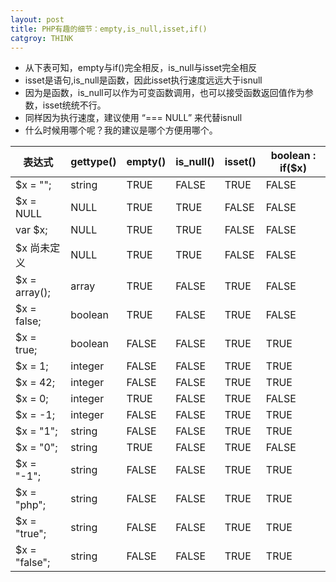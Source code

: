 ```yaml
---
layout: post
title: PHP有趣的细节：empty,is_null,isset,if()
catgroy: THINK
---
```

* 从下表可知，empty与if()完全相反，is_null与isset完全相反
* isset是语句,is_null是函数，因此isset执行速度远远大于isnull
* 因为是函数，is_null可以作为可变函数调用，也可以接受函数返回值作为参数，isset统统不行。
* 同样因为执行速度，建议使用 “=== NULL” 来代替isnull
* 什么时候用哪个呢？我的建议是哪个方便用哪个。

|表达式           |     gettype()    |    empty()     |   is_null()    |    isset()    |   boolean : if($x)
|--------------   |------------------|----------------|----------------|---------------|--------------------------
|$x = "";         |      string      |   TRUE         |   FALSE        |   TRUE        |FALSE
|$x = NULL        |        NULL      |   TRUE         |   TRUE         |     FALSE     |  FALSE
|var $x;          |      NULL        |   TRUE         |   TRUE         |     FALSE     |  FALSE
|$x 尚未定义      |        NULL      |      TRUE      |      TRUE      |      FALSE    | FALSE
|$x = array();    |   array          |    TRUE        |    FALSE       |     TRUE      |  FALSE
|$x = false;      |    boolean       |   TRUE         |    FALSE       |     TRUE      |  FALSE
|$x = true;       |    boolean       |   FALSE        |    FALSE       |    TRUE       | TRUE
|$x = 1;          |  integer         |   FALSE        |    FALSE       |    TRUE       | TRUE
|$x = 42;         |  integer         |   FALSE        |   FALSE        |    TRUE       | TRUE
|$x = 0;          |  integer         |  TRUE          |    FALSE       |     TRUE      |  FALSE
|$x = -1;         |  integer         |   FALSE        |    FALSE       |      TRUE     |   TRUE
|$x = "1";        |  string          |     FALSE      |      FALSE     |       TRUE    |    TRUE
|$x = "0";        | string           |    TRUE        |      FALSE     |     TRUE      |  FALSE
|$x = "-1";       |string            |   FALSE        |    FALSE       |   TRUE        |TRUE
|$x = "php";      |string            |   FALSE        |    FALSE       |    TRUE       | TRUE
|$x = "true";     | string           |    FALSE       |     FALSE      |     TRUE      |  TRUE
|$x = "false";    |string            |   FALSE        |    FALSE       |    TRUE       | TRUE